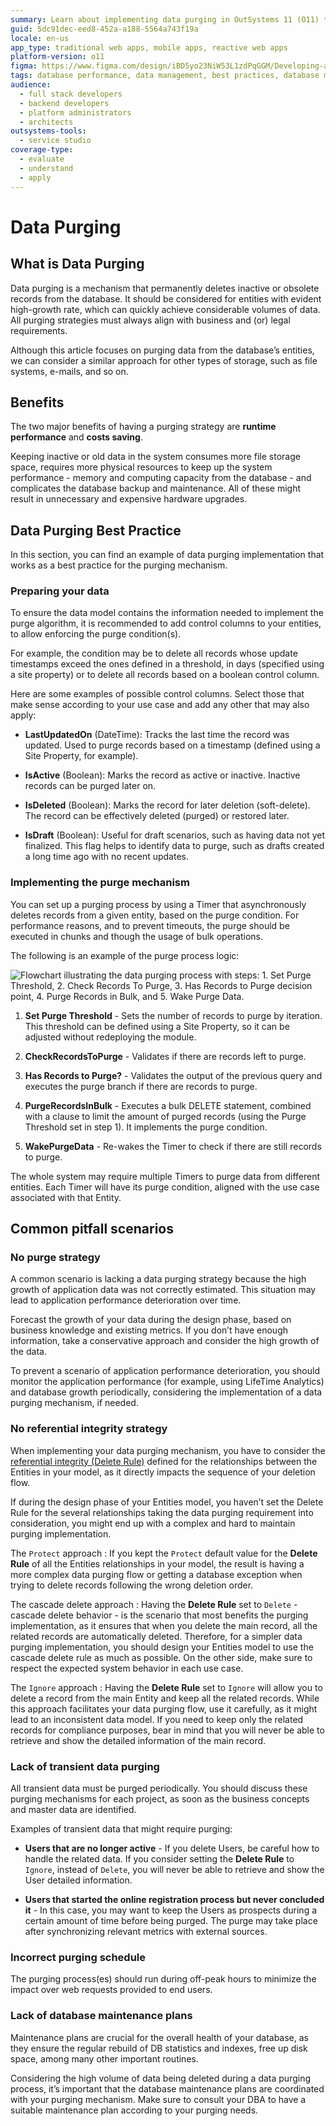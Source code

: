 ```yaml
---
summary: Learn about implementing data purging in OutSystems 11 (O11) to enhance database performance and reduce costs.
guid: 5dc91dec-eed8-452a-a188-5564a743f19a
locale: en-us
app_type: traditional web apps, mobile apps, reactive web apps
platform-version: o11
figma: https://www.figma.com/design/iBD5yo23NiW53L1zdPqGGM/Developing-an-Application?node-id=5743-577&t=6AQx7cEyHPjzgn9B-1
tags: database performance, data management, best practices, database maintenance, resource optimization
audience:
  - full stack developers
  - backend developers
  - platform administrators
  - architects
outsystems-tools:
  - service studio
coverage-type:
  - evaluate
  - understand
  - apply
---
```


# Data Purging

## What is Data Purging

Data purging is a mechanism that permanently deletes inactive or obsolete records from the database. It should be considered for entities with evident high-growth rate, which can quickly achieve considerable volumes of data. All purging strategies must always align with business and (or) legal requirements.

Although this article focuses on purging data from the database’s entities, we can consider a similar approach for other types of storage, such as file systems, e-mails, and so on.

## Benefits

The two major benefits of having a purging strategy are **runtime performance** and **costs saving**.

Keeping inactive or old data in the system consumes more file storage space, requires more physical resources to keep up the system performance - memory and computing capacity from the database - and complicates the database backup and maintenance. All of these might result in unnecessary and expensive hardware upgrades.

## Data Purging Best Practice

In this section, you can find an example of data purging implementation that works as a best practice for the purging mechanism.

### Preparing your data

To ensure the data model contains the information needed to implement the purge algorithm, it is recommended to add control columns to your entities, to allow enforcing the purge condition(s).

For example, the condition may be to delete all records whose update timestamps exceed the ones defined in a threshold, in days (specified using a site property) or to delete all records based on a boolean control column.

Here are some examples of possible control columns. Select those that make sense according to your use case and add any other that may also apply:

* **LastUpdatedOn** (DateTime): Tracks the last time the record was updated. Used to purge records based on a timestamp (defined using a Site Property, for example).
 
* **IsActive** (Boolean): Marks the record as active or inactive. Inactive records can be purged later on.

* **IsDeleted** (Boolean): Marks the record for later deletion (soft-delete). The record can be effectively deleted (purged) or restored later.

* **IsDraft** (Boolean): Useful for draft scenarios, such as having data not yet finalized. This flag helps to identify data to purge, such as drafts created a long time ago with no recent updates.

### Implementing the purge mechanism

You can set up a purging process by using a Timer that asynchronously deletes records from a given entity, based on the purge condition. For performance reasons, and to prevent timeouts, the purge should be executed in chunks and though the usage of bulk operations.

The following is an example of the purge process logic:

![Flowchart illustrating the data purging process with steps: 1. Set Purge Threshold, 2. Check Records To Purge, 3. Has Records to Purge decision point, 4. Purge Records in Bulk, and 5. Wake Purge Data.](images/purge-1.png "Data Purging Process Diagram")

1. **Set Purge Threshold** - Sets the number of records to purge by iteration. This threshold can be defined using a Site Property, so it can be adjusted without redeploying the module.

2. **CheckRecordsToPurge** - Validates if there are records left to purge.

3. **Has Records to Purge?** - Validates the output of the previous query and executes the purge branch if there are records to purge.

4. **PurgeRecordsInBulk** - Executes a bulk DELETE statement, combined with a clause to limit the amount of purged records (using the Purge Threshold set in step 1). It implements the purge condition.

5. **WakePurgeData** - Re-wakes the Timer to check if there are still records to purge.

The whole system may require multiple Timers to purge data from different entities. Each Timer will have its purge condition, aligned with the use case associated with that Entity.

## Common pitfall scenarios

### No purge strategy

A common scenario is lacking a data purging strategy because the high growth of application data was not correctly estimated. This situation may lead to application performance deterioration over time.

Forecast the growth of your data during the design phase, based on business knowledge and existing metrics. If you don’t have enough information, take a conservative approach and consider the high growth of the data.

To prevent a scenario of application performance deterioration, you should monitor the application performance (for example, using LifeTime Analytics) and database growth periodically, considering the implementation of a data purging mechanism, if needed.

### No referential integrity strategy

When implementing your data purging mechanism, you have to consider the [referential integrity (Delete Rule)](https://success.outsystems.com/Documentation/11/Developing_an_Application/Use_Data/Data_Modeling/Entity_Relationships/Delete_Rules) defined for the relationships between the Entities in your model, as it directly impacts the sequence of your deletion flow.

If during the design phase of your Entities model, you haven’t set the Delete Rule for the several relationships taking the data purging requirement into consideration, you might end up with a complex and hard to maintain purging implementation.

The `Protect` approach
:   If you kept the `Protect` default value for the **Delete Rule** of all the Entities relationships in your model, the result is having a more complex data purging flow or getting a database exception when trying to delete records following the wrong deletion order.

The cascade delete approach
:   Having the **Delete Rule** set to `Delete` - cascade delete behavior - is the scenario that most benefits the purging implementation, as it ensures that when you delete the main record, all the related records are automatically deleted. Therefore, for a simpler data purging implementation, you should design your Entities model to use the cascade delete rule as much as possible. On the other side, make sure to respect the expected system behavior in each use case.

The `Ignore` approach
:   Having the **Delete Rule** set to `Ignore` will allow you to delete a record from the main Entity and keep all the related records. While this approach facilitates your data purging flow, use it carefully, as it might lead to an inconsistent data model. If you need to keep only the related records for compliance purposes, bear in mind that you will never be able to retrieve and show the detailed information of the main record.

### Lack of transient data purging

All transient data must be purged periodically. You should discuss these purging mechanisms for each project, as soon as the business concepts and master data are identified.

Examples of transient data that might require purging:

* **Users that are no longer active** - If you delete Users, be careful how to handle the related data. If you consider setting the **Delete Rule** to `Ignore`, instead of `Delete`, you will never be able to retrieve and show the User detailed information.

* **Users that started the online registration process but never concluded it** - In this case, you may want to keep the Users as prospects during a certain amount of time before being purged. The purge may take place after synchronizing relevant metrics with external sources.

### Incorrect purging schedule

The purging process(es) should run during off-peak hours to minimize the impact over web requests provided to end users.

### Lack of database maintenance plans

Maintenance plans are crucial for the overall health of your database, as they ensure the regular rebuild of DB statistics and indexes, free up disk space, among many other important routines.

Considering the high volume of data being deleted during a data purging process, it’s important that the database maintenance plans are coordinated with your purging mechanism. Make sure to consult your DBA to have a suitable maintenance plan according to your purging needs.
